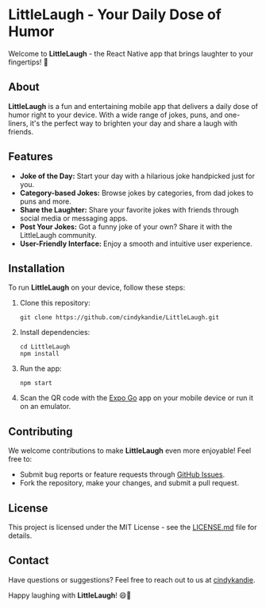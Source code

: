 # LittleLaugh - Your Daily Dose of Humor

Welcome to **LittleLaugh** - the React Native app that brings laughter to your fingertips! 🎉


## About

**LittleLaugh** is a fun and entertaining mobile app that delivers a daily dose of humor right to your device. With a wide range of jokes, puns, and one-liners, it's the perfect way to brighten your day and share a laugh with friends.

## Features

- **Joke of the Day:** Start your day with a hilarious joke handpicked just for you.
- **Category-based Jokes:** Browse jokes by categories, from dad jokes to puns and more.
- **Share the Laughter:** Share your favorite jokes with friends through social media or messaging apps.
- **Post Your Jokes:** Got a funny joke of your own? Share it with the LittleLaugh community.
- **User-Friendly Interface:** Enjoy a smooth and intuitive user experience.

## Installation

To run **LittleLaugh** on your device, follow these steps:

1. Clone this repository:
   ```
   git clone https://github.com/cindykandie/LittleLaugh.git
   ```

2. Install dependencies:
   ```
   cd LittleLaugh
   npm install
   ```

3. Run the app:
   ```
   npm start
   ```

4. Scan the QR code with the [Expo Go](https://expo.dev/client) app on your mobile device or run it on an emulator.

## Contributing

We welcome contributions to make **LittleLaugh** even more enjoyable! Feel free to:

- Submit bug reports or feature requests through [GitHub Issues](https://github.com/cindykandie/LittleLaugh/issues).
- Fork the repository, make your changes, and submit a pull request.

## License

This project is licensed under the MIT License - see the [LICENSE.md](https://opensource.org/license/mit/) file for details.

## Contact

Have questions or suggestions? Feel free to reach out to us at [cindykandie](mailto:cindyjk6@gmail.com).

Happy laughing with **LittleLaugh**! 😄🎉

